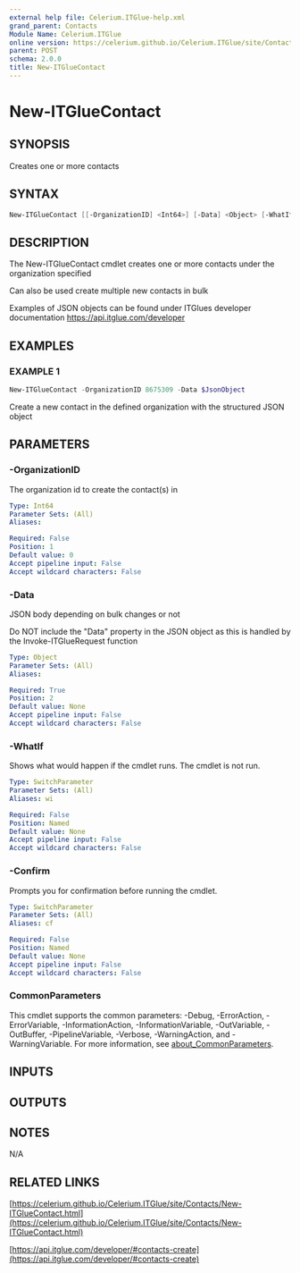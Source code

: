 ```yaml
---
external help file: Celerium.ITGlue-help.xml
grand_parent: Contacts
Module Name: Celerium.ITGlue
online version: https://celerium.github.io/Celerium.ITGlue/site/Contacts/New-ITGlueContact.html
parent: POST
schema: 2.0.0
title: New-ITGlueContact
---
```


# New-ITGlueContact

## SYNOPSIS
Creates one or more contacts

## SYNTAX

```powershell
New-ITGlueContact [[-OrganizationID] <Int64>] [-Data] <Object> [-WhatIf] [-Confirm] [<CommonParameters>]
```

## DESCRIPTION
The New-ITGlueContact cmdlet creates one or more contacts
under the organization specified

Can also be used create multiple new contacts in bulk

Examples of JSON objects can be found under ITGlues developer documentation
    https://api.itglue.com/developer

## EXAMPLES

### EXAMPLE 1
```powershell
New-ITGlueContact -OrganizationID 8675309 -Data $JsonObject
```

Create a new contact in the defined organization with the structured
JSON object

## PARAMETERS

### -OrganizationID
The organization id to create the contact(s) in

```yaml
Type: Int64
Parameter Sets: (All)
Aliases:

Required: False
Position: 1
Default value: 0
Accept pipeline input: False
Accept wildcard characters: False
```

### -Data
JSON body depending on bulk changes or not

Do NOT include the "Data" property in the JSON object as this is handled
by the Invoke-ITGlueRequest function

```yaml
Type: Object
Parameter Sets: (All)
Aliases:

Required: True
Position: 2
Default value: None
Accept pipeline input: False
Accept wildcard characters: False
```

### -WhatIf
Shows what would happen if the cmdlet runs.
The cmdlet is not run.

```yaml
Type: SwitchParameter
Parameter Sets: (All)
Aliases: wi

Required: False
Position: Named
Default value: None
Accept pipeline input: False
Accept wildcard characters: False
```

### -Confirm
Prompts you for confirmation before running the cmdlet.

```yaml
Type: SwitchParameter
Parameter Sets: (All)
Aliases: cf

Required: False
Position: Named
Default value: None
Accept pipeline input: False
Accept wildcard characters: False
```

### CommonParameters
This cmdlet supports the common parameters: -Debug, -ErrorAction, -ErrorVariable, -InformationAction, -InformationVariable, -OutVariable, -OutBuffer, -PipelineVariable, -Verbose, -WarningAction, and -WarningVariable. For more information, see [about_CommonParameters](http://go.microsoft.com/fwlink/?LinkID=113216).

## INPUTS

## OUTPUTS

## NOTES
N/A

## RELATED LINKS

[https://celerium.github.io/Celerium.ITGlue/site/Contacts/New-ITGlueContact.html](https://celerium.github.io/Celerium.ITGlue/site/Contacts/New-ITGlueContact.html)

[https://api.itglue.com/developer/#contacts-create](https://api.itglue.com/developer/#contacts-create)

